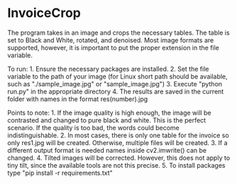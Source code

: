 # InvoiceCrop
The program takes in an image and crops the necessary tables. The table is set to Black and White, rotated, and denoised. 
Most image formats are supported, however, it is important to put the proper extension in the file variable.

To run:
	1. Ensure the necessary packages are installed.
	2. Set the file variable to the path of your image (for Linux short path should be available, such as "./sample_image.jpg" or "sample_image.jpg")
	3. Execute "python run.py" in the appropriate directory
	4. The results are saved in the current folder with names in the format res(number).jpg

Points to note:
	1. If the image quality is high enough, the image will be contrasted and changed to pure black and white. This is the perfect scenario.
	   If the quality is too bad, the words could become indistinguishable. 
	2. In most cases, there is only one table for the invoice so only res1.jpg will be created. Otherwise, multiple files will be created.
	3. If a different output format is needed names inside cv2.imwrite() can be changed.
	4. Tilted images will be corrected. However, this does not apply to tiny tilt, since the available tools are not this precise. 
	5. To install packages type "pip install -r requirements.txt"
